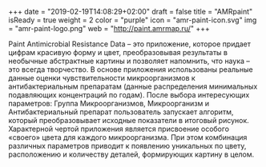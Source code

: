 +++
date = "2019-02-19T14:08:29+02:00"
draft = false
title = "AMRpaint"
isReady = true
weight = 2
color = "purple"
icon = "amr-paint-icon.svg"
img = "amr-paint-logo.png"
web = "http://paint.amrmap.ru/"
+++

Paint Antimicrobial Resistance Data – это приложение, которое придает цифрам красивую форму и цвет, преобразовывая результаты в необычные абстрактные картины и позволяет напомнить, что наука – это всегда творчество. 
В основе приложения использованы реальные данные оценки чувствительности микроорганизмов к антибактериальным препаратам (данные распределения минимальных подавляющих концентраций по годам). 
После выбора интересующих параметров: Группа Микроорганизмов, Микроорганизм и Антибактериальный препарат пользователь запускает алгоритм, который преобразовывает исходные показатели в итоговый рисунок. 
Характерной чертой приложения является присвоение особого «своего» цвета для каждого микроорганизма. При этом комбинация различных параметров приводит к появлению уникальных по цвету, расположению и количеству деталей, формирующих картину в целом. 